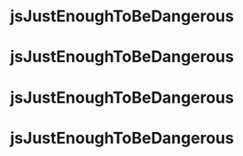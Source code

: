# jsJustEnoughToBeDangerous
# jsJustEnoughToBeDangerous
# jsJustEnoughToBeDangerous
# jsJustEnoughToBeDangerous
